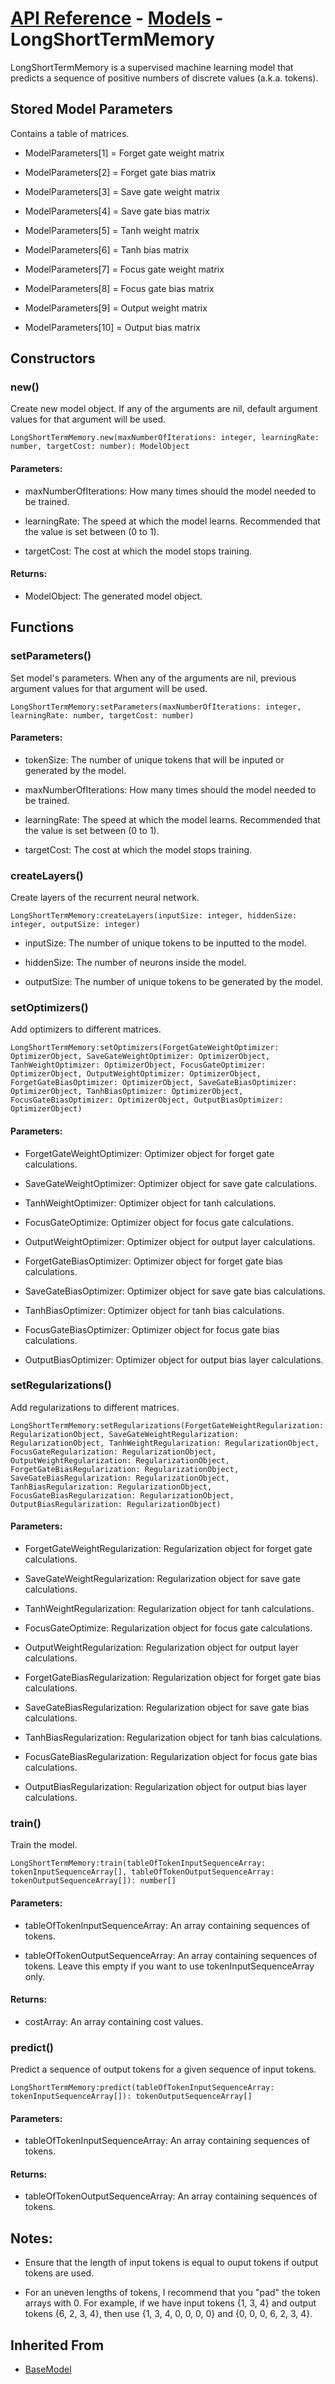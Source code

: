 # [API Reference](../../API.md) - [Models](../Models.md) - LongShortTermMemory

LongShortTermMemory is a supervised machine learning model that predicts a sequence of positive numbers of discrete values (a.k.a. tokens).

## Stored Model Parameters

Contains a table of matrices.  

* ModelParameters[1] = Forget gate weight matrix

* ModelParameters[2] = Forget gate bias matrix

* ModelParameters[3] = Save gate weight matrix

* ModelParameters[4] = Save gate bias matrix

* ModelParameters[5] = Tanh weight matrix
	
* ModelParameters[6] = Tanh bias matrix
	
* ModelParameters[7] = Focus gate weight matrix
	
* ModelParameters[8] = Focus gate bias matrix
	
* ModelParameters[9] = Output weight matrix
	
* ModelParameters[10] = Output bias matrix

## Constructors

### new()

Create new model object. If any of the arguments are nil, default argument values for that argument will be used.

```
LongShortTermMemory.new(maxNumberOfIterations: integer, learningRate: number, targetCost: number): ModelObject
```

#### Parameters:

* maxNumberOfIterations: How many times should the model needed to be trained.

* learningRate: The speed at which the model learns. Recommended that the value is set between (0 to 1).

* targetCost: The cost at which the model stops training.

#### Returns:

* ModelObject: The generated model object.

## Functions

### setParameters()

Set model's parameters. When any of the arguments are nil, previous argument values for that argument will be used.

```
LongShortTermMemory:setParameters(maxNumberOfIterations: integer, learningRate: number, targetCost: number)
```

#### Parameters:

* tokenSize: The number of unique tokens that will be inputed or generated by the model.

* maxNumberOfIterations: How many times should the model needed to be trained.

* learningRate: The speed at which the model learns. Recommended that the value is set between (0 to 1).

* targetCost: The cost at which the model stops training.

### createLayers()

Create layers of the recurrent neural network.

```
LongShortTermMemory:createLayers(inputSize: integer, hiddenSize: integer, outputSize: integer)
```

* inputSize: The number of unique tokens to be inputted to the model.

* hiddenSize: The number of neurons inside the model.

* outputSize: The number of unique tokens to be generated by the model.

### setOptimizers()

Add optimizers to different matrices.

```
LongShortTermMemory:setOptimizers(ForgetGateWeightOptimizer: OptimizerObject, SaveGateWeightOptimizer: OptimizerObject, TanhWeightOptimizer: OptimizerObject, FocusGateOptimizer: OptimizerObject, OutputWeightOptimizer: OptimizerObject, ForgetGateBiasOptimizer: OptimizerObject, SaveGateBiasOptimizer: OptimizerObject, TanhBiasOptimizer: OptimizerObject, FocusGateBiasOptimizer: OptimizerObject, OutputBiasOptimizer: OptimizerObject)
```

#### Parameters:

* ForgetGateWeightOptimizer: Optimizer object for forget gate calculations.

* SaveGateWeightOptimizer: Optimizer object for save gate calculations.
  
* TanhWeightOptimizer: Optimizer object for tanh calculations.

* FocusGateOptimize: Optimizer object for focus gate calculations.
  
* OutputWeightOptimizer: Optimizer object for output layer calculations.

* ForgetGateBiasOptimizer: Optimizer object for forget gate bias calculations.

* SaveGateBiasOptimizer: Optimizer object for save gate bias calculations.

* TanhBiasOptimizer: Optimizer object for tanh bias calculations.

* FocusGateBiasOptimizer: Optimizer object for focus gate bias calculations.

* OutputBiasOptimizer: Optimizer object for output bias layer calculations.

### setRegularizations()

Add regularizations to different matrices.

```
LongShortTermMemory:setRegularizations(ForgetGateWeightRegularization: RegularizationObject, SaveGateWeightRegularization: RegularizationObject, TanhWeightRegularization: RegularizationObject, FocusGateRegularization: RegularizationObject, OutputWeightRegularization: RegularizationObject, ForgetGateBiasRegularization: RegularizationObject, SaveGateBiasRegularization: RegularizationObject, TanhBiasRegularization: RegularizationObject, FocusGateBiasRegularization: RegularizationObject, OutputBiasRegularization: RegularizationObject)
```

#### Parameters:

* ForgetGateWeightRegularization: Regularization object for forget gate calculations.

* SaveGateWeightRegularization: Regularization object for save gate calculations.
  
* TanhWeightRegularization: Regularization object for tanh calculations.

* FocusGateOptimize: Regularization object for focus gate calculations.
  
* OutputWeightRegularization: Regularization object for output layer calculations.

* ForgetGateBiasRegularization: Regularization object for forget gate bias calculations.

* SaveGateBiasRegularization: Regularization object for save gate bias calculations.

* TanhBiasRegularization: Regularization object for tanh bias calculations.

* FocusGateBiasRegularization: Regularization object for focus gate bias calculations.

* OutputBiasRegularization: Regularization object for output bias layer calculations.

### train()

Train the model. 

```
LongShortTermMemory:train(tableOfTokenInputSequenceArray: tokenInputSequenceArray[], tableOfTokenOutputSequenceArray: tokenOutputSequenceArray[]): number[]
```
#### Parameters:

* tableOfTokenInputSequenceArray: An array containing sequences of tokens.

* tableOfTokenOutputSequenceArray: An array containing sequences of tokens. Leave this empty if you want to use tokenInputSequenceArray only.

#### Returns:

* costArray: An array containing cost values.

### predict()

Predict a sequence of output tokens for a given sequence of input tokens.

```
LongShortTermMemory:predict(tableOfTokenInputSequenceArray: tokenInputSequenceArray[]): tokenOutputSequenceArray[]
```

#### Parameters:

* tableOfTokenInputSequenceArray: An array containing sequences of tokens.

#### Returns:

* tableOfTokenOutputSequenceArray: An array containing sequences of tokens.

## Notes:

* Ensure that the length of input tokens is equal to ouput tokens if output tokens are used.

* For an uneven lengths of tokens, I recommend that you "pad" the token arrays with 0. For example, if we have input tokens {1, 3, 4} and output tokens {6, 2, 3, 4}, then use {1, 3, 4, 0, 0, 0, 0} and {0, 0, 0, 6, 2, 3, 4}.

## Inherited From

* [BaseModel](BaseModel.md)
